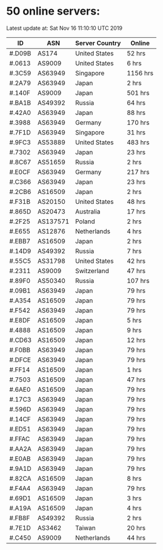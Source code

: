 # 50 online servers:

Latest update at: Sat Nov 16 11:10:10 UTC 2019

| ID | ASN | Server Country | Online |
| -- | --- | -------------- | ------ |
| #.D09B | AS174 | United States | 52 hrs |
| #.0613 | AS9009 | United States | 6 hrs |
| #.3C59 | AS63949 | Singapore | 1156 hrs |
| #.2A79 | AS63949 | Japan | 2 hrs |
| #.140F | AS9009 | Japan | 501 hrs |
| #.BA1B | AS49392 | Russia | 64 hrs |
| #.42A0 | AS63949 | Japan | 88 hrs |
| #.3988 | AS63949 | Germany | 170 hrs |
| #.7F1D | AS63949 | Singapore | 31 hrs |
| #.9FC3 | AS53889 | United States | 483 hrs |
| #.7302 | AS63949 | Japan | 23 hrs |
| #.8C67 | AS51659 | Russia | 2 hrs |
| #.E0CF | AS63949 | Germany | 217 hrs |
| #.C366 | AS63949 | Japan | 23 hrs |
| #.2CB6 | AS16509 | Japan | 2 hrs |
| #.F31B | AS20150 | United States | 48 hrs |
| #.865D | AS20473 | Australia | 17 hrs |
| #.2F25 | AS137571 | Poland | 2 hrs |
| #.E655 | AS12876 | Netherlands | 4 hrs |
| #.EBB7 | AS16509 | Japan | 2 hrs |
| #.14D9 | AS49392 | Russia | 7 hrs |
| #.55C5 | AS31798 | United States | 42 hrs |
| #.2311 | AS9009 | Switzerland | 47 hrs |
| #.89F0 | AS50340 | Russia | 107 hrs |
| #.09B1 | AS63949 | Japan | 79 hrs |
| #.A354 | AS16509 | Japan | 79 hrs |
| #.F542 | AS63949 | Japan | 79 hrs |
| #.E8DF | AS16509 | Japan | 5 hrs |
| #.4888 | AS16509 | Japan | 9 hrs |
| #.CD63 | AS16509 | Japan | 12 hrs |
| #.F0BB | AS63949 | Japan | 79 hrs |
| #.DFCE | AS63949 | Japan | 79 hrs |
| #.FF14 | AS16509 | Japan | 1 hrs |
| #.7503 | AS16509 | Japan | 47 hrs |
| #.6AE0 | AS16509 | Japan | 79 hrs |
| #.17C3 | AS63949 | Japan | 79 hrs |
| #.596D | AS63949 | Japan | 79 hrs |
| #.14CF | AS63949 | Japan | 79 hrs |
| #.ED51 | AS63949 | Japan | 79 hrs |
| #.FFAC | AS63949 | Japan | 79 hrs |
| #.AA2A | AS63949 | Japan | 79 hrs |
| #.E0AB | AS63949 | Japan | 79 hrs |
| #.9A1D | AS63949 | Japan | 79 hrs |
| #.82CA | AS16509 | Japan | 8 hrs |
| #.F4A4 | AS63949 | Japan | 79 hrs |
| #.69D1 | AS16509 | Japan | 3 hrs |
| #.A19A | AS16509 | Japan | 4 hrs |
| #.FB8F | AS49392 | Russia | 2 hrs |
| #.7E1D | AS3462 | Taiwan | 20 hrs |
| #.C450 | AS9009 | Netherlands | 44 hrs |

